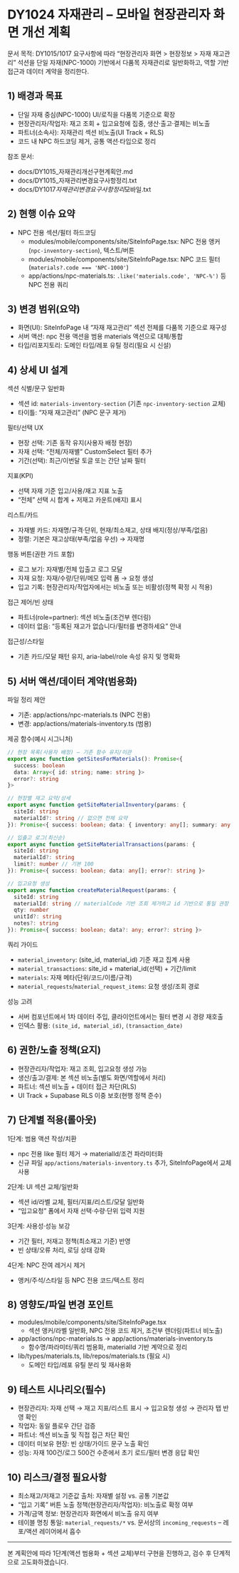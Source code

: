 # DY1024 자재관리 – 모바일 현장관리자 화면 개선 계획

문서 목적: DY1015/1017 요구사항에 따라 “현장관리자 화면 > 현장정보 > 자재 재고관리” 석션을 단일 자재(NPC-1000) 기반에서 다품목 자재관리로 일반화하고, 역할 기반 접근과 데이터 계약을 정리한다.

## 1) 배경과 목표

- 단일 자재 중심(NPC-1000) UI/로직을 다품목 기준으로 확장
- 현장관리자/작업자: 재고 조회 + 입고요청에 집중, 생산·출고·결제는 비노출
- 파트너(소속사): 자재관리 섹션 비노출(UI Track + RLS)
- 코드 내 NPC 하드코딩 제거, 공통 액션·타입으로 정리

참조 문서:

- docs/DY1015\_자재관리개선구현계획안.md
- docs/DY1015\_자재관리변경요구사항정리.txt
- docs/DY1017*자재관리변경요구사항정리*모바일.txt

## 2) 현행 이슈 요약

- NPC 전용 섹션/필터 하드코딩
  - modules/mobile/components/site/SiteInfoPage.tsx: NPC 전용 앵커(`npc-inventory-section`), 텍스트/버튼
  - modules/mobile/components/site/SiteInfoPage.tsx: NPC 코드 필터(`materials?.code === 'NPC-1000'`)
  - app/actions/npc-materials.ts: `.like('materials.code', 'NPC-%')` 등 NPC 전용 쿼리

## 3) 변경 범위(요약)

- 화면(UI): SiteInfoPage 내 “자재 재고관리” 섹션 전체를 다품목 기준으로 재구성
- 서버 액션: npc 전용 액션을 범용 materials 액션으로 대체/통합
- 타입/리포지토리: 도메인 타입/레포 유틸 정리(필요 시 신설)

## 4) 상세 UI 설계

섹션 식별/문구 일반화

- 섹션 id: `materials-inventory-section` (기존 `npc-inventory-section` 교체)
- 타이틀: “자재 재고관리” (NPC 문구 제거)

필터/선택 UX

- 현장 선택: 기존 동작 유지(사용자 배정 현장)
- 자재 선택: “전체/자재별” CustomSelect 필터 추가
- 기간(선택): 최근/이번달 토글 또는 간단 날짜 필터

지표(KPI)

- 선택 자재 기준 입고/사용/재고 지표 노출
- “전체” 선택 시 합계 + 저재고 카운트(배지) 표시

리스트/카드

- 자재별 카드: 자재명/규격·단위, 현재/최소재고, 상태 배지(정상/부족/없음)
- 정렬: 기본은 재고상태(부족/없음 우선) → 자재명

행동 버튼(권한 가드 포함)

- 로그 보기: 자재별/전체 입출고 로그 모달
- 자재 요청: 자재/수량/단위/메모 입력 폼 → 요청 생성
- 입고 기록: 현장관리자/작업자에서는 비노출 또는 비활성(정책 확정 시 적용)

접근 제어/빈 상태

- 파트너(role=partner): 섹션 비노출(조건부 렌더링)
- 데이터 없음: “등록된 재고가 없습니다/필터를 변경하세요” 안내

접근성/스타일

- 기존 카드/모달 패턴 유지, aria-label/role 속성 유지 및 명확화

## 5) 서버 액션/데이터 계약(범용화)

파일 정리 제안

- 기존: app/actions/npc-materials.ts (NPC 전용)
- 변경: app/actions/materials-inventory.ts (범용)

제공 함수(예시 시그니처)

```ts
// 현장 목록(사용자 배정) – 기존 함수 유지/이관
export async function getSitesForMaterials(): Promise<{
  success: boolean
  data: Array<{ id: string; name: string }>
  error?: string
}>

// 현장별 재고 요약/상세
export async function getSiteMaterialInventory(params: {
  siteId: string
  materialId?: string // 없으면 전체 요약
}): Promise<{ success: boolean; data: { inventory: any[]; summary: any } | null; error?: string }>

// 입출고 로그(최신순)
export async function getSiteMaterialTransactions(params: {
  siteId: string
  materialId?: string
  limit?: number // 기본 100
}): Promise<{ success: boolean; data: any[]; error?: string }>

// 입고요청 생성
export async function createMaterialRequest(params: {
  siteId: string
  materialId: string // materialCode 기반 조회 제거하고 id 기반으로 통일 권장
  qty: number
  unitId?: string
  notes?: string
}): Promise<{ success: boolean; data?: any; error?: string }>
```

쿼리 가이드

- `material_inventory`: (site_id, material_id) 기준 재고 집계 사용
- `material_transactions`: site_id + material_id(선택) + 기간/limit
- `materials`: 자재 메타(단위/코드/이름/규격)
- `material_requests`/`material_request_items`: 요청 생성/조회 경로

성능 고려

- 서버 컴포넌트에서 1차 데이터 주입, 클라이언트에서는 필터 변경 시 경량 재호출
- 인덱스 활용: `(site_id, material_id)`, `(transaction_date)`

## 6) 권한/노출 정책(요지)

- 현장관리자/작업자: 재고 조회, 입고요청 생성 가능
- 생산/출고/결제: 본 섹션 비노출(별도 화면/역할에서 처리)
- 파트너: 섹션 비노출 + 데이터 접근 차단(RLS)
- UI Track + Supabase RLS 이중 보호(현행 정책 준수)

## 7) 단계별 적용(롤아웃)

1단계: 범용 액션 작성/치환

- npc 전용 like 필터 제거 → materialId/조건 파라미터화
- 신규 파일 `app/actions/materials-inventory.ts` 추가, SiteInfoPage에서 교체 사용

2단계: UI 섹션 교체/일반화

- 섹션 id/라벨 교체, 필터/지표/리스트/모달 일반화
- “입고요청” 폼에서 자재 선택·수량·단위 입력 지원

3단계: 사용성·성능 보강

- 기간 필터, 저재고 정책(최소재고 기준) 반영
- 빈 상태/오류 처리, 로딩 상태 강화

4단계: NPC 잔여 레거시 제거

- 앵커/주석/스타일 등 NPC 전용 코드/텍스트 정리

## 8) 영향도/파일 변경 포인트

- modules/mobile/components/site/SiteInfoPage.tsx
  - 섹션 앵커/라벨 일반화, NPC 전용 코드 제거, 조건부 렌더링(파트너 비노출)
- app/actions/npc-materials.ts → app/actions/materials-inventory.ts
  - 함수명/파라미터/쿼리 범용화, materialId 기반 계약으로 정리
- lib/types/materials.ts, lib/repos/materials.ts (필요 시)
  - 도메인 타입/레포 유틸 분리 및 재사용화

## 9) 테스트 시나리오(필수)

- 현장관리자: 자재 선택 → 재고 지표/리스트 표시 → 입고요청 생성 → 관리자 탭 반영 확인
- 작업자: 동일 플로우 간단 검증
- 파트너: 섹션 비노출 및 직접 접근 차단 확인
- 데이터 미보유 현장: 빈 상태/가이드 문구 노출 확인
- 성능: 자재 100건/로그 500건 수준에서 초기 로드/필터 변경 응답 확인

## 10) 리스크/결정 필요사항

- 최소재고/저재고 기준값 출처: 자재별 설정 vs. 공통 기본값
- “입고 기록” 버튼 노출 정책(현장관리자/작업자): 비노출로 확정 여부
- 가격/금액 정보: 현장관리자 화면에서 비노출 유지 여부
- 테이블 명칭 통일: `material_requests/*` vs. 문서상의 `incoming_requests` – 레포/액션 레이어에서 흡수

---

본 계획안에 따라 1단계(액션 범용화 + 섹션 교체)부터 구현을 진행하고, 검수 후 단계적으로 고도화하겠습니다.
